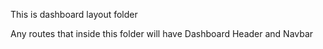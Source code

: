This is dashboard layout folder

Any routes that inside this folder will have Dashboard Header and Navbar
